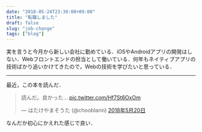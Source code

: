 ```yaml
---
date: "2018-05-24T23:30:00+09:00"
title: "転職しました"
draft: false
slug: "job‐change"
tags: ["blog"]
---
```


実を言うと今月から新しい会社に勤めている．iOSやAndroidアプリの開発はしない．Webフロントエンドの担当として働いている．何年もネイティブアプリの技術ばかり追いかけてきたので，Webの技術を学びたいと思っている．

---

最近，この本を読んだ．

<blockquote class="twitter-tweet" data-lang="ja"><p lang="ja" dir="ltr">読んだ。良かった… <a href="https://t.co/Hf7St6OxOm">pic.twitter.com/Hf7St6OxOm</a></p>&mdash; はたけやまそうた (@chooblarin) <a href="https://twitter.com/chooblarin/status/998161123735060480?ref_src=twsrc%5Etfw">2018年5月20日</a></blockquote>
<script async src="https://platform.twitter.com/widgets.js" charset="utf-8"></script>

なんだか初心にかえれた感じで良い．
